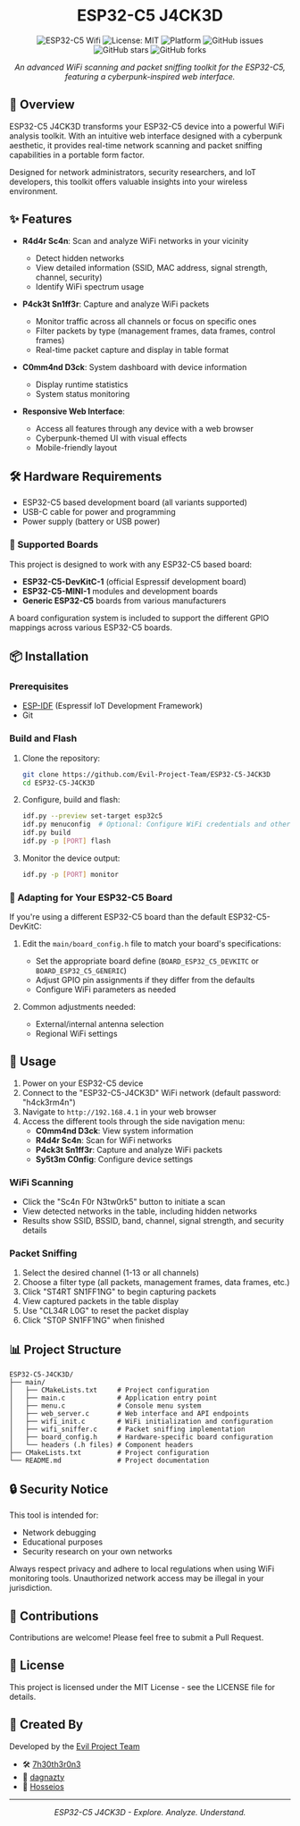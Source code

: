 <div align="center">

# ESP32-C5 J4CK3D

![ESP32-C5 Wifi](https://img.shields.io/badge/ESP32--C5-WiFi-blue.svg) ![License: MIT](https://img.shields.io/badge/License-MIT-yellow.svg) ![Platform](https://img.shields.io/badge/Platform-ESP--IDF-red.svg) ![GitHub issues](https://img.shields.io/github/issues/Evil-Project-Team/ESP32-C5-J4CK3D) ![GitHub stars](https://img.shields.io/github/stars/Evil-Project-Team/ESP32-C5-J4CK3D?style=social) ![GitHub forks](https://img.shields.io/github/forks/Evil-Project-Team/ESP32-C5-J4CK3D?style=social)

</div>

<p align="center">
  <i>An advanced WiFi scanning and packet sniffing toolkit for the ESP32-C5, featuring a cyberpunk-inspired web interface.</i>
</p>

## 📡 Overview

ESP32-C5 J4CK3D transforms your ESP32-C5 device into a powerful WiFi analysis toolkit. With an intuitive web interface designed with a cyberpunk aesthetic, it provides real-time network scanning and packet sniffing capabilities in a portable form factor.

Designed for network administrators, security researchers, and IoT developers, this toolkit offers valuable insights into your wireless environment.

## ✨ Features

- **R4d4r Sc4n**: Scan and analyze WiFi networks in your vicinity
  - Detect hidden networks
  - View detailed information (SSID, MAC address, signal strength, channel, security)
  - Identify WiFi spectrum usage
  
- **P4ck3t Sn1ff3r**: Capture and analyze WiFi packets
  - Monitor traffic across all channels or focus on specific ones
  - Filter packets by type (management frames, data frames, control frames)
  - Real-time packet capture and display in table format
  
- **C0mm4nd D3ck**: System dashboard with device information
  - Display runtime statistics
  - System status monitoring
  
- **Responsive Web Interface**:
  - Access all features through any device with a web browser
  - Cyberpunk-themed UI with visual effects
  - Mobile-friendly layout

## 🛠️ Hardware Requirements

- ESP32-C5 based development board (all variants supported)
- USB-C cable for power and programming
- Power supply (battery or USB power)

### 🔄 Supported Boards

This project is designed to work with any ESP32-C5 based board:

- **ESP32-C5-DevKitC-1** (official Espressif development board)
- **ESP32-C5-MINI-1** modules and development boards
- **Generic ESP32-C5** boards from various manufacturers

A board configuration system is included to support the different GPIO mappings across various ESP32-C5 boards.

## 📦 Installation

### Prerequisites

- [ESP-IDF](https://docs.espressif.com/projects/esp-idf/en/latest/esp32c5/get-started/index.html) (Espressif IoT Development Framework)
- Git

### Build and Flash

1. Clone the repository:
   ```bash
   git clone https://github.com/Evil-Project-Team/ESP32-C5-J4CK3D
   cd ESP32-C5-J4CK3D
   ```

2. Configure, build and flash:
   ```bash
   idf.py --preview set-target esp32c5
   idf.py menuconfig  # Optional: Configure WiFi credentials and other parameters
   idf.py build
   idf.py -p [PORT] flash
   ```

3. Monitor the device output:
   ```bash
   idf.py -p [PORT] monitor
   ```

### 🔧 Adapting for Your ESP32-C5 Board

If you're using a different ESP32-C5 board than the default ESP32-C5-DevKitC:

1. Edit the `main/board_config.h` file to match your board's specifications:
   - Set the appropriate board define (`BOARD_ESP32_C5_DEVKITC` or `BOARD_ESP32_C5_GENERIC`)
   - Adjust GPIO pin assignments if they differ from the defaults
   - Configure WiFi parameters as needed

2. Common adjustments needed:
   - External/internal antenna selection
   - Regional WiFi settings

## 🚀 Usage

1. Power on your ESP32-C5 device
2. Connect to the "ESP32-C5-J4CK3D" WiFi network (default password: "h4ck3rm4n")
3. Navigate to `http://192.168.4.1` in your web browser
4. Access the different tools through the side navigation menu:
   - **C0mm4nd D3ck**: View system information
   - **R4d4r Sc4n**: Scan for WiFi networks
   - **P4ck3t Sn1ff3r**: Capture and analyze WiFi packets
   - **Sy5t3m C0nfig**: Configure device settings

### WiFi Scanning

- Click the "Sc4n F0r N3tw0rk5" button to initiate a scan
- View detected networks in the table, including hidden networks
- Results show SSID, BSSID, band, channel, signal strength, and security details

### Packet Sniffing

1. Select the desired channel (1-13 or all channels)
2. Choose a filter type (all packets, management frames, data frames, etc.)
3. Click "ST4RT SN1FF1NG" to begin capturing packets
4. View captured packets in the table display
5. Use "CL34R L0G" to reset the packet display
6. Click "ST0P SN1FF1NG" when finished

## 📊 Project Structure

```
ESP32-C5-J4CK3D/
├── main/
│   ├── CMakeLists.txt     # Project configuration
│   ├── main.c             # Application entry point
│   ├── menu.c             # Console menu system
│   ├── web_server.c       # Web interface and API endpoints
│   ├── wifi_init.c        # WiFi initialization and configuration
│   ├── wifi_sniffer.c     # Packet sniffing implementation
│   ├── board_config.h     # Hardware-specific board configuration
│   └── headers (.h files) # Component headers
├── CMakeLists.txt         # Project configuration
└── README.md              # Project documentation
```

## 🔒 Security Notice

This tool is intended for:
- Network debugging
- Educational purposes
- Security research on your own networks

Always respect privacy and adhere to local regulations when using WiFi monitoring tools. Unauthorized network access may be illegal in your jurisdiction.

## 🤝 Contributions

Contributions are welcome! Please feel free to submit a Pull Request.

## 📜 License

This project is licensed under the MIT License - see the LICENSE file for details.

## 🔧 Created By

Developed by the [Evil Project Team](https://github.com/Evil-Project-Team)
  - 🛠 [7h30th3r0n3](https://github.com/7h30th3r0n3)  
  - 🤖 [dagnazty](https://github.com/dagnazty)  
  - 🦾 [Hosseios](https://github.com/Hosseios)

---

<p align="center">
  <i>ESP32-C5 J4CK3D - Explore. Analyze. Understand.</i>
</p> 